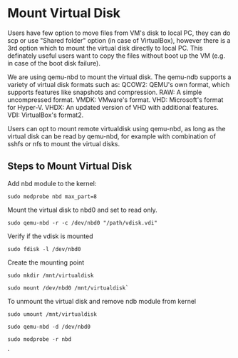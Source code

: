 # Mount Virtual Disk
Users have few option to move files from VM's disk to local PC, they can do scp or use "Shared folder" option (in case of VirtualBox), however there is a 3rd option which to mount the virtual disk directly to local PC.
This definately useful users want to copy the files without boot up the VM (e.g. in case of the boot disk failure).

We are using qemu-nbd to mount the virtual disk. The qemu-ndb supports a variety of virtual disk formats such as:
QCOW2: QEMU's own format, which supports features like snapshots and compression.
RAW: A simple uncompressed format.
VMDK: VMware's format.
VHD: Microsoft's format for Hyper-V.
VHDX: An updated version of VHD with additional features.
VDI: VirtualBox's format2.

Users can opt to mount remote virtualdisk using qemu-nbd, as long as the virtual disk can be read by qemu-nbd, for example with combination of sshfs or nfs to mount the virtual disks.

## Steps to Mount Virtual Disk
Add nbd module to the kernel:

`sudo modprobe nbd max_part=8`

Mount the virtual disk to nbd0 and set to read only.

`sudo qemu-nbd -r -c /dev/nbd0 "/path/vdisk.vdi"`

Verify if the vdisk is mounted

`sudo fdisk -l /dev/nbd0`

Create the mounting point

```
sudo mkdir /mnt/virtualdisk

sudo mount /dev/nbd0 /mnt/virtualdisk`
```

To unmount the virtual disk and remove ndb module from kernel

```
sudo umount /mnt/virtualdisk

sudo qemu-nbd -d /dev/nbd0

sudo modprobe -r nbd
```
`
